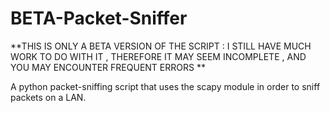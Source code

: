 # BETA-Packet-Sniffer
**THIS IS ONLY A BETA VERSION OF THE SCRIPT : I STILL HAVE MUCH WORK TO DO WITH IT , THEREFORE IT MAY SEEM INCOMPLETE , AND YOU MAY ENCOUNTER FREQUENT ERRORS **

A python packet-sniffing script that uses the scapy module in order to sniff packets on a LAN.

